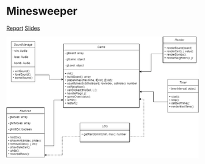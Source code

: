 # Minesweeper

[Report](./submissions/dsa-report.pdf)
[Slides](./submissions/dsa_project.pptx)

![UML](./submissions/dsa_uml.png)
